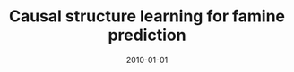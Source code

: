 ---
title: "Causal structure learning for famine prediction"
collection: publications
permalink: /publication/2010-causal-structure-learning-for-famine
date: 2010-01-01
venue: 'AAAI Spring Symposium: Artificial Intelligence for Development'
paperurl: '/files/Mwebaze_2010_CausalFaminePrediction.pdf'
citation: 'Ernest Mwebaze, Washington Okori, John Alexander Quinn'
---